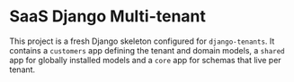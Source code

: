 # SaaS Django Multi-tenant

This project is a fresh Django skeleton configured for `django-tenants`.
It contains a `customers` app defining the tenant and domain models,
a `shared` app for globally installed models and a `core` app for
schemas that live per tenant.
